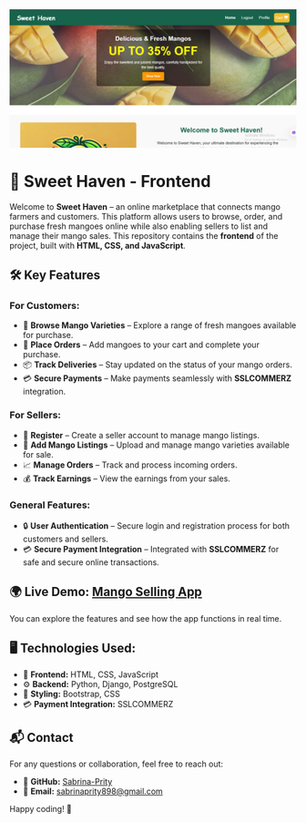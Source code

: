 <div align="center">
  <img src="https://github.com/Sabrina-Prity/Mango_Project_Frontend/blob/main/Images/Cover-2.png" />
</div>

# 🥭 Sweet Haven - Frontend

Welcome to **Sweet Haven** – an online marketplace that connects mango farmers and customers. This platform allows users to browse, order, and purchase fresh mangoes online while also enabling sellers to list and manage their mango sales. This repository contains the **frontend** of the project, built with **HTML, CSS, and JavaScript**.

## 🛠️ Key Features
### For Customers:
- 🥭 **Browse Mango Varieties** – Explore a range of fresh mangoes available for purchase.
- 🛒 **Place Orders** – Add mangoes to your cart and complete your purchase.
- 📦 **Track Deliveries** – Stay updated on the status of your mango orders.
- 💳 **Secure Payments** – Make payments seamlessly with **SSLCOMMERZ** integration.

### For Sellers:
- 📝 **Register** – Create a seller account to manage mango listings.
- 🍋 **Add Mango Listings** – Upload and manage mango varieties available for sale.
- 📈 **Manage Orders** – Track and process incoming orders.
- 💰 **Track Earnings** – View the earnings from your sales.

### General Features:
- 🔒 **User Authentication** – Secure login and registration process for both customers and sellers.
- 💳 **Secure Payment Integration** – Integrated with **SSLCOMMERZ** for safe and secure online transactions.

## 🌍 Live Demo: [Mango Selling App](https://your-live-demo-link.com)
You can explore the features and see how the app functions in real time.

## 🖥️ Technologies Used:
- 🚀 **Frontend:** HTML, CSS, JavaScript
- ⚙️ **Backend:** Python, Django, PostgreSQL
- 🎨 **Styling:** Bootstrap, CSS
- 💳 **Payment Integration:** SSLCOMMERZ

## 📬 Contact
For any questions or collaboration, feel free to reach out:
- 🔗 **GitHub:** [Sabrina-Prity](https://github.com/Sabrina-Prity)
- 📧 **Email:** [sabrinaprity898@gmail.com](mailto:sabrinaprity898@gmail.com)

Happy coding! 🚀
